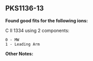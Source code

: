 ## PKS1136-13
**Found good fits for the following ions:**

C II 1334 using 2 components:
```
0 - MW
1 - Leading Arm
```


**Other Notes:**

